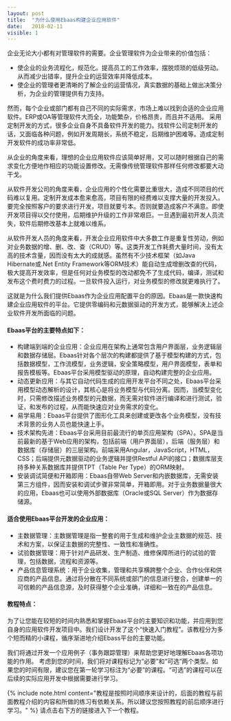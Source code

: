 ```yaml
---
layout: post
title:  "为什么使用Ebaas构建企业应用软件"
date:   2018-02-11
visible: 1
---
```


企业无论大小都有对管理软件的需要。企业管理软件为企业带来的价值包括：

* 使企业的业务流程化，规范化。提高员工的工作效率，摆脱烦琐的低级劳动。从而减少出错率，提升企业的运营效率并降低成本。
* 使企业的管理者更清晰的了解企业的运营情况，真实数据的基础上做出决策分析，为企业的管理提供有力支持。

然而，每个企业或部门都有自己不同的实际需求，市场上难以找到合适的企业应用软件。ERP或OA等管理软件大而全，功能繁杂，价格昂贵，而且并不适用。
采用定制开发的方式，很多企业自身不具备软件开发的能力。找软件公司定制开发的话，又面临各种问题，例如开发周期长，系统不稳定，后期维护困难等。造成定制开发软件的成功率非常低。

从企业的角度来看，理想的企业应用软件应该简单好用，又可以随时根据自己的需求变化方便地作相应的功能设置修改。无需像传统管理软件那样任何修改都要大动干戈。

从软件开发公司的角度来看，企业应用的个性化需要比重很大，造成不同项目的代码难以复用。定制开发成本愈来愈高，项目有限的经费难以支撑大量的开发投入。要完全按照客户的要求进行开发，项目就要亏本。否则就要造成客户不满意。即使开发项目得以交付使用，后期维护升级的工作非常艰巨。一旦遇到最初开发人员流失，软件后期修改基本上就难以维系。

从软件开发人员的角度来看，开发企业应用软件中大多数工作是重复性劳动，例如对业务数据的增、删、改、查（CRUD）等。这类开发工作耗费大量时间，没有太高的技术含量，因而没有太大的成就感。虽然有不少技术框架（如Java Hibernate或.Net Entity Framework等ORM技术）能自动生成增删改查的代码，极大提高开发效率，但是任何对业务模型的改动都免不了生成代码，编译，测试和发布这个费时费力的过程。一旦软件投入运行，对业务模型的修改就更难执行了。

这就是为什么我们提供Ebaas作为企业应用配置平台的原因。Ebaas是一款快速构建企业应用软件的平台。它提供零编码和元数据驱动的开发方式，能够解决上述企业软件开发所面临的问题。

#### Ebaas平台的主要特点如下：

* 构建端到端的企业应用：企业应用在架构上通常包含用户界面层，业务逻辑层和数据存储层。Ebaas针对各个层次的构建都提供了基于模型构建的方式，包括数据模型，工作流模型，业务逻辑，安全策略模型，用户界面模型，表单和报告模板等。Ebaas平台采用模型驱动的原理，自动构建完整的企业应用。
* 动态更新应用：与其它自动代码生成的应用开发平台不同之处，Ebaas平台采用模型动态解析的设计，其核心是将业务模型与代码分离。因而，当模型变化时，只需修改描述业务模型的元数据，而无需对软件进行编译和进行测试，验证，和发布的过程，从而能快速应对业务需求的变化。
* 易学易用：Ebaas平台提供了图形化工具来创建或更改各个业务模型，没有技术背景的业务人员也能快速上手。
* 技术架构先进：Ebaas平台采用目前最流行的单页应用架构（SPA）。SPA是当前最新的基于Web应用的架构，包括前端（用户界面层），后端（服务层）和数据库（存储层）的三层架构。前端采用Angular，JavaScript，HTML，CSS；后端提供元数据驱动的业务逻辑并提供Restful API的接口；数据库层支持多种关系数据库并提供TPT（Table Per Type）的ORM映射。
* 安装调试简便和开箱即用：Ebaas自带Web Server和内嵌数据库，无需安装第三方组件，因而安装和调试步骤非常简单，开箱即用。对于业务数据量很大的应用，Ebaas也可以使用外部数据库（Oracle或SQL Server）作为数据存储源。

#### 适合使用Ebaas平台开发的企业应用：

* 主数据管理：主数据管理是指一整套的用于生成和维护企业主数据的规范、技术和方案，以保证主数据的完整性、一致性和准确性。
* 试验数据管理：用于针对产品研发、生产制造、维修保障所进行的试验的管理，包括数据，流程和资源等。
* 产品信息管理系统：用于企业收集，管理和共享横跨整个企业、合作伙伴和供应商的产品信息。通过将分散在不同系统或部门的信息进行整合，创建单一的可信赖的产品信息源，及时获得整个企业准确，详细和一致在的产品信息。

#### 教程特点：

为了让您能在较短的时间内熟悉和掌握Ebaas平台的主要知识和功能，并应用到您自身的应用软件开发项目中。我们设计开发了这个“快速入门教程”。该教程分为多个短而精的小课程，循序渐进地介绍Ebass平台的主要功能。

我们将通过开发一个应用例子（事务跟踪管理）来帮助您更好地理解Ebaas各项功能的作用。
考虑到您的时间，我们将对课程标记为“必要”和“可选”两个类型。如果您的时间有限，建议您在第一轮学习标注为“必要”的课程。“可选”的课程可以在后续的实际应用开发中根据需要进行学习。

{% include note.html content="教程是按照时间顺序来设计的，后面的教程与前面教程介绍的内容和所做的练习有依赖关系。所以建议您按照教程的前后顺序进行学习。" %}
请点击右下方的链接进入下一个教程。
